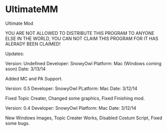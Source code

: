 UltimateMM
==========

Ultimate Mod

YOU ARE NOT ALLOWED TO DISTRIBUTE THIS PROGRAM TO ANYONE ELSE IN THE WORLD, YOU CAN NOT CLAIM THIS PROGRAM FOR IT HAS ALERADY BEEN CLAIMED!


Updates:

Version: Undefined
Developer: SnowyOwl
Platform: Mac (Windows coming soon)
Date: 3/13/14

Added MC and PA Support.

Version: 0.5
Developer: SnowyOwl
PLatform: Mac
Date: 3/12/14

Fixed Topic Creater,
Changed some graphics,
Fixed Finishing mod.

Version: 0.4
Developer: SnowyOwl
Platform: Mac
Date: 3/12/14

New Windows Images,
Topic Creater Works,
Disabled Costum Script,
Fixed some bugs.
